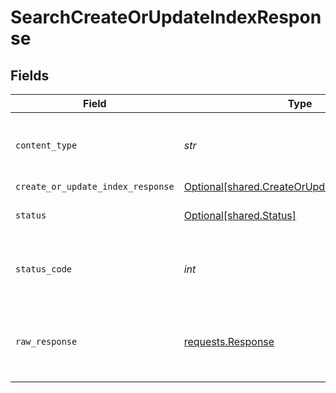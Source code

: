 # SearchCreateOrUpdateIndexResponse


## Fields

| Field                                                                                              | Type                                                                                               | Required                                                                                           | Description                                                                                        |
| -------------------------------------------------------------------------------------------------- | -------------------------------------------------------------------------------------------------- | -------------------------------------------------------------------------------------------------- | -------------------------------------------------------------------------------------------------- |
| `content_type`                                                                                     | *str*                                                                                              | :heavy_check_mark:                                                                                 | HTTP response content type for this operation                                                      |
| `create_or_update_index_response`                                                                  | [Optional[shared.CreateOrUpdateIndexResponse]](../../models/shared/createorupdateindexresponse.md) | :heavy_minus_sign:                                                                                 | OK                                                                                                 |
| `status`                                                                                           | [Optional[shared.Status]](../../models/shared/status.md)                                           | :heavy_minus_sign:                                                                                 | Default error response                                                                             |
| `status_code`                                                                                      | *int*                                                                                              | :heavy_check_mark:                                                                                 | HTTP response status code for this operation                                                       |
| `raw_response`                                                                                     | [requests.Response](https://requests.readthedocs.io/en/latest/api/#requests.Response)              | :heavy_minus_sign:                                                                                 | Raw HTTP response; suitable for custom response parsing                                            |